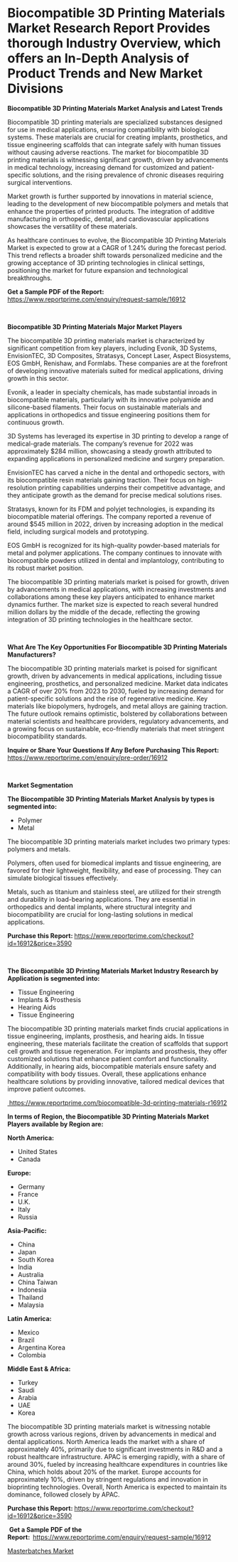 <p><h1>Biocompatible 3D Printing Materials Market Research Report Provides thorough Industry Overview, which offers an In-Depth Analysis of Product Trends and New Market Divisions</h1></p><p><strong>Biocompatible 3D Printing Materials Market Analysis and Latest Trends</strong></p>
<p><p>Biocompatible 3D printing materials are specialized substances designed for use in medical applications, ensuring compatibility with biological systems. These materials are crucial for creating implants, prosthetics, and tissue engineering scaffolds that can integrate safely with human tissues without causing adverse reactions. The market for biocompatible 3D printing materials is witnessing significant growth, driven by advancements in medical technology, increasing demand for customized and patient-specific solutions, and the rising prevalence of chronic diseases requiring surgical interventions.</p><p>Market growth is further supported by innovations in material science, leading to the development of new biocompatible polymers and metals that enhance the properties of printed products. The integration of additive manufacturing in orthopedic, dental, and cardiovascular applications showcases the versatility of these materials.</p><p>As healthcare continues to evolve, the Biocompatible 3D Printing Materials Market is expected to grow at a CAGR of 1.24% during the forecast period. This trend reflects a broader shift towards personalized medicine and the growing acceptance of 3D printing technologies in clinical settings, positioning the market for future expansion and technological breakthroughs.</p></p>
<p><strong>Get a Sample PDF of the Report:&nbsp;</strong> <a href="https://www.reportprime.com/enquiry/request-sample/16912?utm_campaign=3360&utm_medium=2&utm_source=Github&utm_content=ia&utm_term=18032025&utm_id=biocompatible-3d-printing-materials">https://www.reportprime.com/enquiry/request-sample/16912</a></p>
<p>&nbsp;</p>
<p><strong>Biocompatible 3D Printing Materials Major Market Players</strong></p>
<p><p>The biocompatible 3D printing materials market is characterized by significant competition from key players, including Evonik, 3D Systems, EnvisionTEC, 3D Composites, Stratasys, Concept Laser, Aspect Biosystems, EOS GmbH, Renishaw, and Formlabs. These companies are at the forefront of developing innovative materials suited for medical applications, driving growth in this sector.</p><p>Evonik, a leader in specialty chemicals, has made substantial inroads in biocompatible materials, particularly with its innovative polyamide and silicone-based filaments. Their focus on sustainable materials and applications in orthopedics and tissue engineering positions them for continuous growth.</p><p>3D Systems has leveraged its expertise in 3D printing to develop a range of medical-grade materials. The company’s revenue for 2022 was approximately $284 million, showcasing a steady growth attributed to expanding applications in personalized medicine and surgery preparation.</p><p>EnvisionTEC has carved a niche in the dental and orthopedic sectors, with its biocompatible resin materials gaining traction. Their focus on high-resolution printing capabilities underpins their competitive advantage, and they anticipate growth as the demand for precise medical solutions rises.</p><p>Stratasys, known for its FDM and polyjet technologies, is expanding its biocompatible material offerings. The company reported a revenue of around $545 million in 2022, driven by increasing adoption in the medical field, including surgical models and prototyping.</p><p>EOS GmbH is recognized for its high-quality powder-based materials for metal and polymer applications. The company continues to innovate with biocompatible powders utilized in dental and implantology, contributing to its robust market position.</p><p>The biocompatible 3D printing materials market is poised for growth, driven by advancements in medical applications, with increasing investments and collaborations among these key players anticipated to enhance market dynamics further. The market size is expected to reach several hundred million dollars by the middle of the decade, reflecting the growing integration of 3D printing technologies in the healthcare sector.</p></p>
<p>&nbsp;</p>
<p><strong>What Are The Key Opportunities For Biocompatible 3D Printing Materials Manufacturers?</strong></p>
<p><p>The biocompatible 3D printing materials market is poised for significant growth, driven by advancements in medical applications, including tissue engineering, prosthetics, and personalized medicine. Market data indicates a CAGR of over 20% from 2023 to 2030, fueled by increasing demand for patient-specific solutions and the rise of regenerative medicine. Key materials like biopolymers, hydrogels, and metal alloys are gaining traction. The future outlook remains optimistic, bolstered by collaborations between material scientists and healthcare providers, regulatory advancements, and a growing focus on sustainable, eco-friendly materials that meet stringent biocompatibility standards.</p></p>
<p><strong>Inquire or Share Your Questions If Any Before Purchasing This Report:</strong> <a href="https://www.reportprime.com/enquiry/pre-order/16912?utm_campaign=3360&utm_medium=2&utm_source=Github&utm_content=ia&utm_term=18032025&utm_id=biocompatible-3d-printing-materials">https://www.reportprime.com/enquiry/pre-order/16912</a></p>
<p>&nbsp;</p>
<p><strong>Market Segmentation</strong></p>
<p><strong>The Biocompatible 3D Printing Materials Market Analysis by types is segmented into:</strong></p>
<p><ul><li>Polymer</li><li>Metal</li></ul></p>
<p><p>The biocompatible 3D printing materials market includes two primary types: polymers and metals. </p><p>Polymers, often used for biomedical implants and tissue engineering, are favored for their lightweight, flexibility, and ease of processing. They can simulate biological tissues effectively. </p><p>Metals, such as titanium and stainless steel, are utilized for their strength and durability in load-bearing applications. They are essential in orthopedics and dental implants, where structural integrity and biocompatibility are crucial for long-lasting solutions in medical applications.</p></p>
<p><strong>Purchase this Report:&nbsp;</strong><a href="https://www.reportprime.com/checkout?id=16912&price=3590&utm_campaign=3360&utm_medium=2&utm_source=Github&utm_content=ia&utm_term=18032025&utm_id=biocompatible-3d-printing-materials">https://www.reportprime.com/checkout?id=16912&price=3590</a></p>
<p>&nbsp;</p>
<p><strong>The Biocompatible 3D Printing Materials Market Industry Research by Application is segmented into:</strong></p>
<p><ul><li>Tissue Engineering</li><li>Implants & Prosthesis</li><li>Hearing Aids</li><li>Tissue Engineering</li></ul></p>
<p><p>The biocompatible 3D printing materials market finds crucial applications in tissue engineering, implants, prosthesis, and hearing aids. In tissue engineering, these materials facilitate the creation of scaffolds that support cell growth and tissue regeneration. For implants and prosthesis, they offer customized solutions that enhance patient comfort and functionality. Additionally, in hearing aids, biocompatible materials ensure safety and compatibility with body tissues. Overall, these applications enhance healthcare solutions by providing innovative, tailored medical devices that improve patient outcomes.</p></p>
<p><a href="https://www.reportprime.com/biocompatible-3d-printing-materials-r16912?utm_campaign=3360&utm_medium=2&utm_source=Github&utm_content=ia&utm_term=18032025&utm_id=biocompatible-3d-printing-materials">&nbsp;https://www.reportprime.com/biocompatible-3d-printing-materials-r16912</a></p>
<p><strong>In terms of Region, the Biocompatible 3D Printing Materials Market Players available by Region are:</strong></p>
<p>
    <p> <strong> North America: </strong>
        <ul>
            <li>United States</li>
            <li>Canada</li>
        </ul>
        </p> 
    <p> <strong> Europe: </strong>
        <ul>
            <li>Germany</li>
            <li>France</li>
            <li>U.K.</li>
            <li>Italy</li>
            <li>Russia</li>
        </ul>
        </p> 
    <p> <strong> Asia-Pacific: </strong>
        <ul>
            <li>China</li>
            <li>Japan</li>
            <li>South Korea</li>
            <li>India</li>
            <li>Australia</li>
            <li>China Taiwan</li>
            <li>Indonesia</li>
            <li>Thailand</li>
            <li>Malaysia</li>
        </ul>
        </p> 
    <p> <strong> Latin America: </strong>
        <ul>
            <li>Mexico</li>
            <li>Brazil</li>
            <li>Argentina Korea</li>
            <li>Colombia</li>
        </ul>
        </p> 
    <p> <strong> Middle East & Africa: </strong>
        <ul>
            <li>Turkey</li>
            <li>Saudi</li>
            <li>Arabia</li>
            <li>UAE</li>
            <li>Korea</li>
        </ul>
    </p>
    </p>
<p><p>The biocompatible 3D printing materials market is witnessing notable growth across various regions, driven by advancements in medical and dental applications. North America leads the market with a share of approximately 40%, primarily due to significant investments in R&D and a robust healthcare infrastructure. APAC is emerging rapidly, with a share of around 30%, fueled by increasing healthcare expenditures in countries like China, which holds about 20% of the market. Europe accounts for approximately 10%, driven by stringent regulations and innovation in bioprinting technologies. Overall, North America is expected to maintain its dominance, followed closely by APAC.</p></p>
<p><strong>Purchase this Report: </strong><a href="https://www.reportprime.com/checkout?id=16912&price=3590&utm_campaign=3360&utm_medium=2&utm_source=Github&utm_content=ia&utm_term=18032025&utm_id=biocompatible-3d-printing-materials">https://www.reportprime.com/checkout?id=16912&price=3590</a></p>
<p>&nbsp;<strong>Get a Sample PDF of the Report:&nbsp;&nbsp;</strong><a href="https://www.reportprime.com/enquiry/request-sample/16912?utm_campaign=3360&utm_medium=2&utm_source=Github&utm_content=ia&utm_term=18032025&utm_id=biocompatible-3d-printing-materials">https://www.reportprime.com/enquiry/request-sample/16912</a></p>
<p><strong></strong></p>
<p><p><a href="https://github.com/daphnyvashdi/Market-Research-Report-List-1/blob/main/masterbatches-market.md?utm_campaign=3360&utm_medium=2&utm_source=Github&utm_content=ia&utm_term=18032025&utm_id=biocompatible-3d-printing-materials">Masterbatches Market</a></p></p>